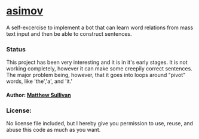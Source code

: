 # [asimov](http://github.com/msull92/asimov)

A self-excercise to implement a bot that can learn word relations from mass text input and then be able to construct sentences.

### Status

This project has been very interesting and it is in it's early stages. It is not working completely, however it can make some creepily correct sentences. The major problem being, however, that it goes into loops around "pivot" words, like 'the','a', and 'it.'

#### Author: [Matthew Sullivan](http://github.com/msull92)

### License:

No license file included, but I hereby give you permission to use, reuse, and abuse this code as much as you want.
